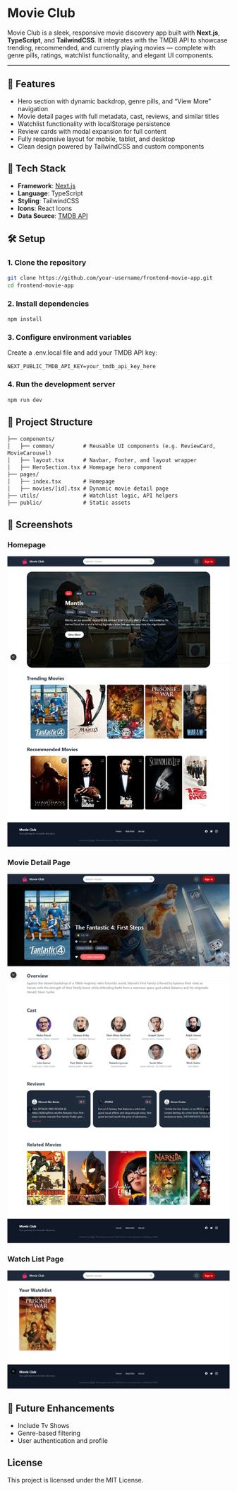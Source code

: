 #  Movie Club

Movie Club is a sleek, responsive movie discovery app built with **Next.js**, **TypeScript**, and **TailwindCSS**. It integrates with the TMDB API to showcase trending, recommended, and currently playing movies — complete with genre pills, ratings, watchlist functionality, and elegant UI components.

---

## 🚀 Features

- Hero section with dynamic backdrop, genre pills, and “View More” navigation
- Movie detail pages with full metadata, cast, reviews, and similar titles
- Watchlist functionality with localStorage persistence
- Review cards with modal expansion for full content
- Fully responsive layout for mobile, tablet, and desktop
- Clean design powered by TailwindCSS and custom components

## 🧰 Tech Stack

- **Framework**: [Next.js](https://nextjs.org/)
- **Language**: TypeScript
- **Styling**: TailwindCSS
- **Icons**: React Icons
- **Data Source**: [TMDB API](https://www.themoviedb.org/documentation/api)


## 🛠️ Setup

### 1. Clone the repository

```bash
git clone https://github.com/your-username/frontend-movie-app.git
cd frontend-movie-app
```
### 2. Install dependencies
```bash
npm install
```
### 3. Configure environment variables
Create a .env.local file and add your TMDB API key:
```env
NEXT_PUBLIC_TMDB_API_KEY=your_tmdb_api_key_here
```
### 4. Run the development server
```bash
npm run dev
```

## 📁 Project Structure
```
├── components/
│   ├── common/         # Reusable UI components (e.g. ReviewCard, MovieCarousel)
│   ├── layout.tsx      # Navbar, Footer, and layout wrapper
│   ├── HeroSection.tsx # Homepage hero component
├── pages/
│   ├── index.tsx       # Homepage
│   ├── movies/[id].tsx # Dynamic movie detail page
├── utils/              # Watchlist logic, API helpers
├── public/             # Static assets
```
## 📸 Screenshots

### Homepage  
<img src="public/assets/screenshots/homepage.jpeg" alt="Homepage" width="600"/>

### Movie Detail Page  
<img src="public/assets/screenshots/movie-detail.page.jpeg" alt="Movie Detail Page" width="600"/>

### Watch List Page  
<img src="public/assets/screenshots/watchlist.jpeg" alt="Watch List Page" width="600"/>

## 🧪 Future Enhancements
- Include Tv Shows
- Genre-based filtering
- User authentication and profile

## License
This project is licensed under the MIT License.